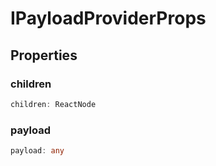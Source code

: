 # IPayloadProviderProps

## Properties

### children

```ts
children: ReactNode
```

### payload

```ts
payload: any
```

